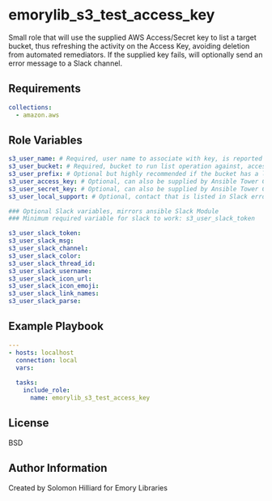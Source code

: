 emorylib_s3_test_access_key
=========

Small role that will use the supplied AWS Access/Secret key to list a target bucket, thus refreshing the activity on the Access Key, avoiding deletion from automated remediators.
If the supplied key fails, will optionally send an error message to a Slack channel.

Requirements
------------

```yaml
collections:
  - amazon.aws
```

Role Variables
--------------

```yaml
s3_user_name: # Required, user name to associate with key, is reported to slack on failure
s3_user_bucket: # Required, bucket to run list operation against, access key must have Get/List perms on bucket
s3_user_prefix: # Optional but highly recommended if the bucket has a large number of files on the root, create an empty folder and use it as prefix, otherwise this role will take a long time to execute.
s3_user_access_key: # Optional, can also be supplied by Ansible Tower Credential
s3_user_secret_key: # Optional, can also be supplied by Ansible Tower Credential
s3_user_local_support: # Optional, contact that is listed in Slack error message

### Optional Slack variables, mirrors ansible Slack Module
### Minimum required variable for slack to work: s3_user_slack_token

s3_user_slack_token:
s3_user_slack_msg:
s3_user_slack_channel:
s3_user_slack_color:
s3_user_slack_thread_id:
s3_user_slack_username:
s3_user_slack_icon_url:
s3_user_slack_icon_emoji:
s3_user_slack_link_names:
s3_user_slack_parse:

```

Example Playbook
----------------

```yaml
---
- hosts: localhost
  connection: local
  vars:
    
  tasks:
    include_role:
      name: emorylib_s3_test_access_key
```

License
-------

BSD

Author Information
------------------

Created by Solomon Hilliard for Emory Libraries
